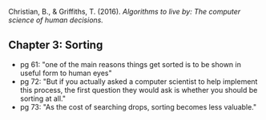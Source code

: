 Christian, B., & Griffiths, T. (2016). *Algorithms to live by: The computer science of human decisions.*


## Chapter 3: Sorting
- pg 61: "one of the main reasons things get sorted is to be shown in useful form to human eyes"
- pg 72: "But if you actually asked a computer scientist to help implement this process, the first question they would ask is whether you should be sorting at all." 
- pg 73: "As the cost of searching drops, sorting becomes less valuable."


